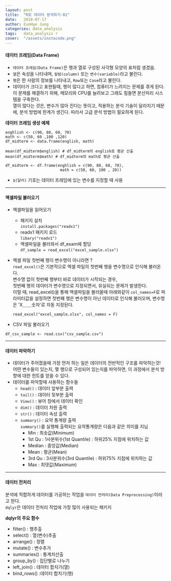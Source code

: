 ```yaml
---
layout: post
title:  "R로 데이터 분석하기-01"
date:   2018-07-17
author: EunHye Jung
categories: data_analysis
tags:	data_analysis r
cover:  "/assets/instacode.png"
---  
```


#### 데이터 프레임(Data Frame)    
   
* `데이터 프레임(Data Frame)`은 행과 열로 구성된 사각형 모양의 표처럼 생겼음.  
* `열`은 속성을 나타내며, `칼럼(column)` 또는 `변수(variable)`라고 불린다.  
* `행`은 한 사람의 정보를 나타내고, `Row`또는 `Case`라고 불린다.   
* 데이터가 크다고 표현될때, 행이 많다고 하면, 컴퓨터가 느려지는 문제를 겪게 된다.  이 문제를 해결하기 위해, 메모리와 CPU를 늘려보고 그래도 힘들면 분산처리 시스템을 구축한다.  
  열이 많다는 것은, 변수가 많아 진다는 뜻이고, 적용하는 분석 기술이 달라지기 때문에, 분석 방법에 한계가 생긴다. 따라서 고급 분석 방법이 필요하게 된다.  
  
<b> 데이터 프레임 생성 예제 </b>   
   
```
enghlish <- c(90, 80, 60, 70)
math <- c(50, 60 ,100 ,120) 
df_midterm <- data.frame(english, math)
   
mean(df_midterm$english) # df_midterm의 english로 평균 산출
mean(df_midterm$math) # df_midterm의 math로 평균 산출

df_midterm <- df.frame(enghlish = c(90, 80, 60, 70),
						math = c(50, 60, 100 , 20))
```
  
* `$(달러)` 기호는 데이터 프레임에 있는 변수를 지정할 때 사용   
    
    
- - -   
    
#### 액셀파일 불러오기    
   
* 액셀파일을 읽어오기   
  * 패키지 설치  
    `install.packages("readx1")`    
  * readx1 패키지 로드  
    `libary("readx1")`      
  * 액셀파일을 불러와서 df_exam에 할당   
    `df_sample = read_excel("excel_sample.xlsx")`    
    
* 액셀 파일 첫번째 행이 변수명이 아니라면 ?  
  `read_excel()`은 기본적으로 엑셀 파일의 첫번째 행을 변수명으로 인식해 불러온다.  
  변수명 없이 첫번째 행부터 바로 데이터가 시작되는 경우,   
  첫번째 행의 데이터가 변수명으로 지정되면서, 유실되는 문제가 발생한다.  
  이럴 때, read_excel()을 통해 액셀파일을 불러올때 아래와같이 `col_names=F`로 파라미터값을 설정하면 첫번째 행은 변수명이 아닌 데이터로 인식해 불러오며, 변수명은 'X＿＿숫자'로 자동 지정된다.     
     
  `read_excel("excel_sample.xlsx", col_names = F)`   
      
      
* CSV 파일 불러오기   
     
`df_csv_sample <- read.csv("csv_sample.csv")    `
   
   
- - -    
   
   
#### 데이터 파악하기    
   
* 데이터가 주어졌을때 가장 먼저 하는 일은 데이터의 전반적인 구조를 파악하는것!   
  어떤 변수들이 있는지, 몇 행으로 구성되어 있는지를 파악하면, 이 과정에서 분석 방향에 대한 힌트를 얻을 수 있다.  
* 데이터를 파악할때 사용하는 함수들   
  * `head()` : 데이터 앞부분 출력  
  * `tail()` : 데이터 뒷부분 출력 
  * `View()` : 뷰어 창에서 데이터 확인  
  * `dim()` : 데이터 차원 출력  
  * `str()` : 데이터 속성 출력  
  * `summary()` : 요약 통계량 출력      
    `summary()`를 실행해 출력되는 요약통계량은 다음과 같은 의미를 지님  
    * Min : 최솟값(Minimum)   
    * 1st Qu : 1사분위수(1st Quantile) : 하위25% 지점에 위치하는 값  
    * Median : 중앙값(Median)  
    * Mean : 평균(Mean)   
    * 3rd Qu : 3사분위수(3rd Quantile) : 하위75% 지점에 위치하는 값  
    * Max : 최댓값(Maximum)    
       
       
    

- - -  
   
#### 데이터 전처리  
   
분석에 적합하게 데이터를 가공하는 작업을 `데이터 전처리(Data Preprocessing)`이라고 한다.  
`dqlyr`은 데이터 전처리 작업에 가장 많이 사용되는 패키지  
   
<b> dqlyr의 주요 함수 </b>   
* filter() : 행추출  
* select() : 열(변수)추출  
* arrange() : 정렬  
* mutate() : 변수추가  
* summaries() : 통계치산출  
* group_by() : 집단별로 나누기  
* left_join() : 데이터 합치기(열)  
* bind_rows() :데이터 합치기(행)     
   
   
   
